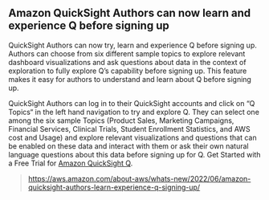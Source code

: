 ## Amazon QuickSight Authors can now learn and experience Q before signing up

QuickSight Authors can now try, learn and experience Q before signing up. Authors can choose from six different sample topics to explore relevant dashboard visualizations and ask questions about data in the context of exploration to fully explore Q’s capability before signing up. This feature makes it easy for authors to understand and learn about Q before signing up.

QuickSight Authors can log in to their QuickSight accounts and click on “Q Topics“ in the left hand navigation to try and explore Q. They can select one among the six sample Topics (Product Sales, Marketing Campaigns, Financial Services, Clinical Trials, Student Enrollment Statistics, and AWS cost and Usage) and explore relevant visualizations and questions that can be enabled on these data and interact with them or ask their own natural language questions about this data before signing up for Q. Get Started with a Free Trial for [Amazon QuickSight Q](https://aws.amazon.com/quicksight/q/).

> https://aws.amazon.com/about-aws/whats-new/2022/06/amazon-quicksight-authors-learn-experience-q-signing-up/